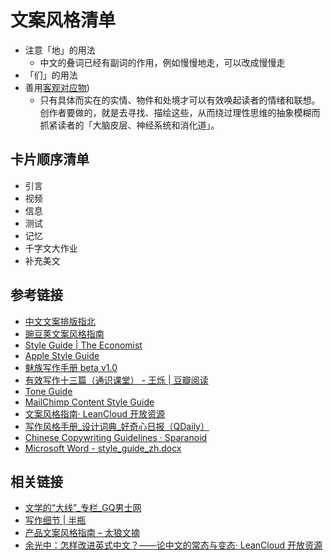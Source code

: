 # 文案风格清单

- 注意「地」的用法
	+ 中文的叠词已经有副词的作用，例如慢慢地走，可以改成慢慢走
- 「们」的用法
- 善用[客观对应物](http://xuewen.cnki.net/R2006063160000226.html))
	+ 只有具体而实在的实情、物件和处境才可以有效唤起读者的情绪和联想。创作者要做的，就是去寻找、描绘这些，从而绕过理性思维的抽象模糊而抓紧读者的「大脑皮层、神经系统和消化道」。



## 卡片顺序清单

- 引言
- 视频
- 信息
- 测试
- 记忆
- 千字文大作业
- 补充美文




## 参考链接

- [中文文案排版指北](https://github.com/sparanoid/chinese-copywriting-guidelines)
- [豌豆荚文案风格指南](https://docs.google.com/document/d/1R8lMCPf6zCD5KEA8ekZ5knK77iw9J-vJ6vEopPemqZM/edit#)
- [Style Guide | The Economist](http://www.economist.com/styleguide/introduction)
- [Apple Style Guide](https://help.apple.com/asg/mac/2013/ASG_2013.pdf)
- [魅族写作手册 beta v1.0](https://github.com/silenk1n/meizu_style_guide/blob/master/guide.md)
- [有效写作十三篇（通识课堂） - 王烁 | 豆瓣阅读](https://read.douban.com/ebook/3042635/)
- [Tone Guide](https://buffer.com/tone-guide)
- [MailChimp Content Style Guide](http://styleguide.mailchimp.com/)
- [文案风格指南· LeanCloud 开放资源](https://open.leancloud.cn/copywriting-style-guide.html)
- [写作风格手册_设计词典_好奇心日报（QDaily）](http://www.qdaily.com/articles/1397)
- [Chinese Copywriting Guidelines · Sparanoid](http://sparanoid.com/note/chinese-copywriting-guidelines/)
- [Microsoft Word - style_guide_zh.docx](https://gengo.com/wp-content/uploads/2014/02/style-guide-zh.pdf)

## 相关链接

- [文学的“大线”_专栏_GQ男士网](http://www.gq.com.cn/column/5215/news_101g36de77df80f0.html)
- [写作细节 | 半瓶](http://www.orangeclk.com/2015/10/09/writing-style/)
- [产品文案风格指南 – 太狼文摘](http://www.hoowolf.net/2014/12/05/product-copyright-style-guidelines/)
- [余光中：怎样改进英式中文？——论中文的常态与变态· LeanCloud 开放资源](https://open.leancloud.cn/improve-chinese.html)